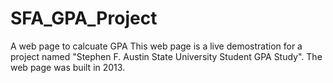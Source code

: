 # SFA_GPA_Project
A web page to calcuate GPA
This web page is a live demostration for a project named "Stephen F. Austin State University Student GPA Study". The web page was built in 2013.
